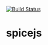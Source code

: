[![Build Status](https://travis-ci.org/lw7360/spicejs.svg?branch=master)](https://travis-ci.org/lw7360/spicejs)

# spicejs

